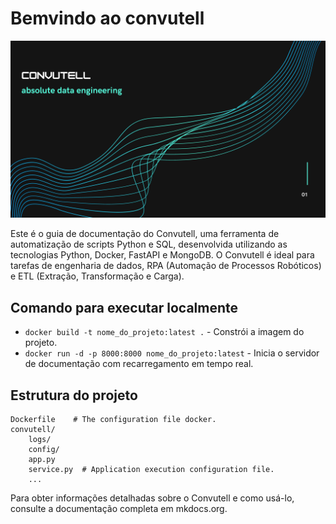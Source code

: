 # Bemvindo ao convutell

![Texto alternativo](assets/docs/banner1.png)


Este é o guia de documentação do Convutell, uma ferramenta de automatização de scripts Python e SQL, desenvolvida utilizando as tecnologias Python, Docker, FastAPI e MongoDB. O Convutell é ideal para tarefas de engenharia de dados, RPA (Automação de Processos Robóticos) e ETL (Extração, Transformação e Carga).

## Comando para executar localmente

* `docker build -t nome_do_projeto:latest .` -  Constrói a imagem do projeto.
* `docker run -d -p 8000:8000 nome_do_projeto:latest` - Inicia o servidor de documentação com recarregamento em tempo real.

## Estrutura do projeto

    Dockerfile    # The configuration file docker.
    convutell/
        logs/
        config/
        app.py
        service.py  # Application execution configuration file.
        ...      
Para obter informações detalhadas sobre o Convutell e como usá-lo, consulte a documentação completa em mkdocs.org.